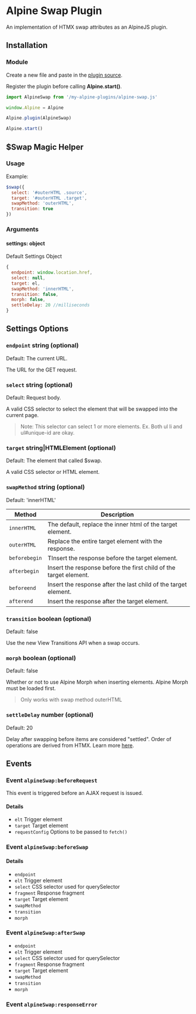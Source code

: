 # Alpine Swap Plugin

An implementation of HTMX swap attributes as an AlpineJS plugin.

## Installation

### Module

Create a new file and paste in the [plugin source](src/index.js).

Register the plugin before calling **Alpine.start()**.

```javascript
import AlpineSwap from '/my-alpine-plugins/alpine-swap.js'

window.Alpine = Alpine

Alpine.plugin(AlpineSwap)

Alpine.start()
```

## $Swap Magic Helper

### Usage

Example:

```javascript
$swap({ 
  select: '#outerHTML .source', 
  target: '#outerHTML .target', 
  swapMethod: 'outerHTML',
  transition: true
})
```

### Arguments

#### settings: object

Default Settings Object

```javascript
{
  endpoint: window.location.href,
  select: null,
  target: el,
  swapMethod: 'innerHTML',
  transition: false,
  morph: false,
  settleDelay: 20 //milliseconds
}
```

## Settings Options

### `endpoint` string (optional)
Default: The current URL.

The URL for the GET request.

### `select` string (optional)
Default: Request body.

A valid CSS selector to select the element that will be swapped into the current page.

> Note: This selector can select 1 or more elements. Ex. Both ul li and ul#unique-id are okay.

### `target` string|HTMLElement (optional)
Default: The element that called $swap.

A valid CSS selector or HTML element.

### `swapMethod` string (optional)
Default: 'innerHTML'

| Method | Description |
| --- | --- |
| `innerHTML` | The default, replace the inner html of the target element.  |
| `outerHTML` | Replace the entire target element with the response.  |
| `beforebegin` | TInsert the response before the target element.  |
| `afterbegin` | Insert the response before the first child of the target element.  |
| `beforeend` | Insert the response after the last child of the target element.  |
| `afterend` | Insert the response after the target element.  |

### `transition` boolean (optional)
Default: false

Use the new View Transitions API when a swap occurs.

### `morph` boolean (optional)
Default: false

Whether or not to use Alpine Morph when inserting elements. Alpine Morph must be loaded first. 

> Only works with swap method outerHTML

### `settleDelay` number (optional)
Default: 20

Delay after swapping before items are considered "settled". Order of operations are derived from HTMX. Learn more [here](https://htmx.org/docs/#request-operations).

## Events

### Event `alpineSwap:beforeRequest`

This event is triggered before an AJAX request is issued. 

#### Details
- `elt` Trigger element
- `target` Target element
- `requestConfig` Options to be passed to `fetch()`

### Event `alpineSwap:beforeSwap`

#### Details
- `endpoint`
- `elt` Trigger element
- `select` CSS selector used for querySelector
- `fragment` Response fragment
- `target` Target element
- `swapMethod`
- `transition`
- `morph`

### Event `alpineSwap:afterSwap`

- `endpoint`
- `elt` Trigger element
- `select` CSS selector used for querySelector
- `fragment` Response fragment
- `target` Target element
- `swapMethod`
- `transition`
- `morph`

### Event `alpineSwap:responseError`

